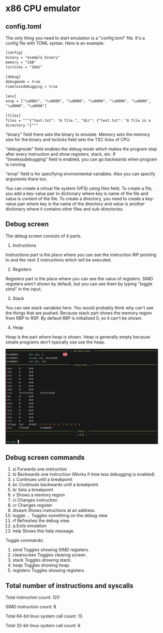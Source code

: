 # x86 CPU emulator

## config.toml

The only thing you need to start emulation is a "config.toml" file. It's a config file with TOML syntax. Here is an example:
```
[config]
binary = "example_binary"
memory = "1GB"
tscticks = "3GHz"

[debug]
debugmode = true
timelessdebugging = true

[env]
envp = ["\u0001", "\u0000", "\u0000", "\u0000", "\u0000", "\u0000", "\u0000", "\u0000"]

[files]
files = """{"test.txt": "A file.", "dir": {"test.txt": "A file in a directory."}"""
```

"binary" field there sets the binary to emulate. Memory sets the memory size for the binary and tscticks field sets the TSC ticks of CPU.

"debugmode" field enables the debug mode which makes the program stop after every instruction and show registers, stack, etc. If "timelessdebugging" field is enabled, you can go backwards when program is running.

"envp" field is for specifying environmental variables. Also you can specify arguments there too.

You can create a virtual file system (VFS) using files field. To create a file, you add a key-value pair to dictionary where key is name of the file and value is content of the file. To create a directory, you need to create a key-value pair where key is the name of the directory and value is another dictionary where it contains other files and sub-directories.

## Debug screen
The debug screen consists of 4 parts.

1. Instructions

Instructions part is the place where you can see the instruction RIP pointing to and the next 2 instructions which will be executed.

2. Registers
 
Registers part is the place where you can see the value of registers. SIMD registers aren't shown by default, but you can see them by typing "toggle simd" in the input.

3. Stack

You can see stack variables here. You would probably think why can't see the things that are pushed. Because stack part shows the memory region from RBP to RSP. By default RBP is initialized 0, so it can't be shown.

4. Heap
 
Heap is the part where heap is shown. Heap is generally empty because simple programs don't typically use use the heap.

![An image of debug screen](screenshot.png)

## Debug screen commands
1. si				Forwards one instruction
2. bi				Backwards one instruction (Works if time less debugging is enabled)
3. c				Continues until a breakpoint
4. bc				Continues backwards until a breakpoint
5. br				Sets a breakpoint
6. v				Shows a memory region
7. ci				Changes instruction
8. cr				Changes register
9. disasm			Shows instructions at an address.
10. toggle ...		Toggles something on the debug view
11. rf				Refreshes the debug view.
12. q				Exits emulation
13. help			Shows this help message.

Toggle commands:
1. simd				Toggles showing SIMD registers.
2. clearscreen		Toggles clearing screen.
3. stack			Toggles showing stack.
4. heap				Toggles showing heap.
5. registers		Toggles showing registers.

##  Total number of instructions and syscalls
Total instruction count: 120

SIMD instruction count: 8

Total 64-bit linux system call count: 13

Total 32-bit linux system call count: 6
